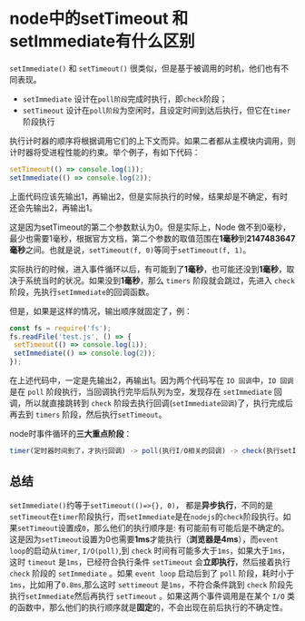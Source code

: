 # node中的setTimeout 和 setImmediate有什么区别

`setImmediate()` 和 `setTimeout()` 很类似，但是基于被调用的时机，他们也有不同表现。

- `setImmediate` 设计在`poll阶段`完成时执行，即`check`阶段；
- `setTimeout` 设计在`poll阶段`为空闲时，且设定时间到达后执行，但它在`timer`阶段执行

执行计时器的顺序将根据调用它们的上下文而异。如果二者都从主模块内调用，则计时器将受进程性能的约束。举个例子，有如下代码：

```js
setTimeout(() => console.log(1));
setImmediate(() => console.log(2));
```

上面代码应该先输出1，再输出2，但是实际执行的时候，结果却是不确定，有时还会先输出2，再输出1。

这是因为setTimeout的第二个参数默认为0。但是实际上，Node 做不到0毫秒，最少也需要1毫秒，根据官方文档，第二个参数的取值范围在**1毫秒**到**2147483647毫秒**之间。也就是说，`setTimeout(f, 0)`等同于`setTimeout(f, 1)`。

实际执行的时候，进入事件循环以后，有可能到了**1毫秒**，也可能还没到**1毫秒**，取决于系统当时的状况。如果没到**1毫秒**，那么 `timers` 阶段就会跳过，先进入 `check` 阶段，先执行`setImmediate`的回调函数。

但是，如果是这样的情况，输出顺序就固定了，例：

```js
const fs = require('fs');
fs.readFile('test.js', () => {
 setTimeout(() => console.log(1));
 setImmediate(() => console.log(2));
});
```

在上述代码中，一定是先输出2，再输出1。因为两个代码写在 `IO 回调`中，`IO 回调`是在 `poll` 阶段执行，当回调执行完毕后队列为空，发现存在 `setImmediate` 回调，所以就直接跳转到 `check` 阶段去执行回调(`setImmediate回调`)了，执行完成后再去到 `timers` 阶段，然后执行`setTimeout`。

node时事件循环的**三大重点阶段**：

```js
timer(定时器时间到了，才执行回调) -> poll(执行I/O相关的回调) -> check(执行setImmediate回调)
```

## 总结

`setImmediate()`约等于`setTimeout(()=>{}, 0)`， 都是**异步执行**，不同的是`setTimeout`在`timer`阶段执行，而`setImmediate`是在`nodejs`的`check`阶段执行。如果`setTimeout`设置成`0`，那么他们的执行顺序是: 有可能前有可能后是不确定的。这是因为`setTimeout`设置为0也需要**1ms**才能执行（**浏览器是4ms**），而`event loop`的启动从`timer`, `I/O(poll)`,到 `check` 时间有可能多大于`1ms`，如果大于`1ms`，这时 `timeout` 是`1ms`，已经符合执行条件 `setTimeout` 会**立即执行**，然后接着执行 `check` 阶段的 `setImmediate` 。如果 `event loop` 启动后到了 `poll` 阶段，耗时小于`1ms`，比如用了`0.8ms`,那么这时 `settimeout` 是`1ms`，不符合条件跳到 `check` 阶段先执行`setImmediate`然后再执行 `setTimeout` 。如果这两个事件调用是在某个 `I/O` 类的函数中，那么他们的执行顺序就是**固定**的，不会出现在前后执行的不确定性。
 
 <comment/> 
 